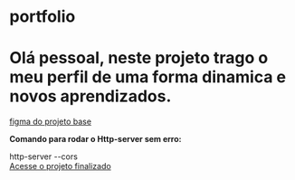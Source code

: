 # portfolio
<h1>Olá pessoal, neste projeto trago o meu perfil de uma forma dinamica e novos aprendizados.</h1>
<a href="https://www.figma.com/file/g6zA6klLrCWZAp76tzoVJZ/Portfolio---EDUCATION?type=design&node-id=0-1&mode=design&t=GE8hSgRUDzsRiCAC-0">figma do projeto base</a>
<p><strong> Comando para rodar o Http-server sem erro: </strong></p> <span>http-server --cors</span> <br/>
<a href="https://joaomarcelo22.github.io/portfolio/" target="_blank">Acesse o projeto finalizado</a>
